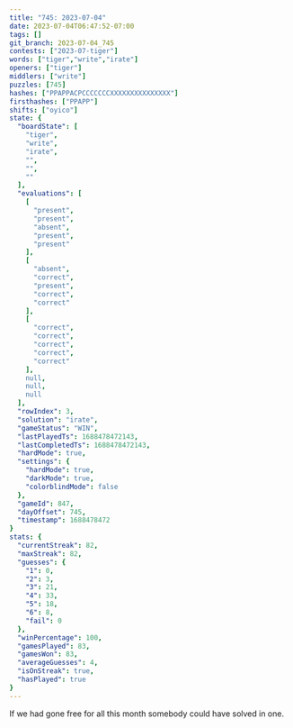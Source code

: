 ```yaml
---
title: "745: 2023-07-04"
date: 2023-07-04T06:47:52-07:00
tags: []
git_branch: 2023-07-04_745
contests: ["2023-07-tiger"]
words: ["tiger","write","irate"]
openers: ["tiger"]
middlers: ["write"]
puzzles: [745]
hashes: ["PPAPPACPCCCCCCCXXXXXXXXXXXXXXX"]
firsthashes: ["PPAPP"]
shifts: ["oyico"]
state: {
  "boardState": [
    "tiger",
    "write",
    "irate",
    "",
    "",
    ""
  ],
  "evaluations": [
    [
      "present",
      "present",
      "absent",
      "present",
      "present"
    ],
    [
      "absent",
      "correct",
      "present",
      "correct",
      "correct"
    ],
    [
      "correct",
      "correct",
      "correct",
      "correct",
      "correct"
    ],
    null,
    null,
    null
  ],
  "rowIndex": 3,
  "solution": "irate",
  "gameStatus": "WIN",
  "lastPlayedTs": 1688478472143,
  "lastCompletedTs": 1688478472143,
  "hardMode": true,
  "settings": {
    "hardMode": true,
    "darkMode": true,
    "colorblindMode": false
  },
  "gameId": 847,
  "dayOffset": 745,
  "timestamp": 1688478472
}
stats: {
  "currentStreak": 82,
  "maxStreak": 82,
  "guesses": {
    "1": 0,
    "2": 3,
    "3": 21,
    "4": 33,
    "5": 18,
    "6": 8,
    "fail": 0
  },
  "winPercentage": 100,
  "gamesPlayed": 83,
  "gamesWon": 83,
  "averageGuesses": 4,
  "isOnStreak": true,
  "hasPlayed": true
}
---
```

<!-- more -->
If we had gone free for all this month somebody could have solved in one.
